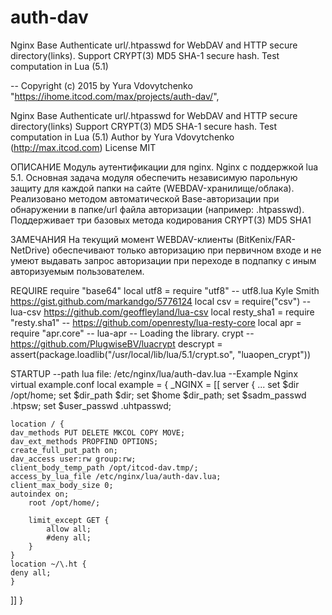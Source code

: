 # auth-dav
Nginx Base Authenticate url/.htpasswd for WebDAV and HTTP secure directory(links). Support CRYPT(3) MD5 SHA-1 secure hash. Test computation in Lua (5.1)

-- Copyright (c) 2015 by Yura Vdovytchenko
"https://ihome.itcod.com/max/projects/auth-dav/",

Nginx Base Authenticate url/.htpasswd for WebDAV and HTTP secure directory(links)
Support CRYPT(3) MD5 SHA-1 secure hash.
Test computation in Lua (5.1)
Author by Yura Vdovytchenko (http://max.itcod.com)
License MIT

ОПИСАНИЕ
Модуль аутентификации для nginx. Nginx с поддержкой lua 5.1. 
Основная задача модуля обеспечить независимую парольную защиту для каждой папки на сайте (WEBDAV-хранилище/облака).
Реализовано методом автоматической Base-авторизации при обнаружении в папке/url файла авторизации (например: .htpasswd).
Поддерживает три базовых метода кодирования CRYPT(3) MD5 SHA1

ЗАМЕЧАНИЯ
На текущий момент WEBDAV-клиенты (BitKenix/FAR-NetDrive) обеспечивают только авторизацию при первичном входе и не умеют выдавать запрос 
авторизации при переходе в подпапку с иным авторизуемым пользователем.

REQUIRE
require "base64"
local utf8 = require "utf8" -- utf8.lua Kyle Smith https://gist.github.com/markandgo/5776124
local csv = require("csv") -- lua-csv https://github.com/geoffleyland/lua-csv
local resty_sha1 = require "resty.sha1" -- https://github.com/openresty/lua-resty-core
local apr = require "apr.core" -- lua-apr
-- Loading the library. crypt -- https://github.com/PlugwiseBV/luacrypt
descrypt = assert(package.loadlib("/usr/local/lib/lua/5.1/crypt.so", "luaopen_crypt"))

STARTUP
--path lua file: /etc/nginx/lua/auth-dav.lua
--Example Nginx virtual example.conf
local example = {
  _NGINX = [[
    server {
    ...
    set $dir /opt/home;
    set $dir_path $dir;
    set $home $dir_path;
    set $sadm_passwd .htpsw;
    set $user_passwd .uhtpasswd;

    location / {
	dav_methods PUT DELETE MKCOL COPY MOVE;
	dav_ext_methods PROPFIND OPTIONS;
	create_full_put_path on;
	dav_access user:rw group:rw;
	client_body_temp_path /opt/itcod-dav.tmp/;
	access_by_lua_file /etc/nginx/lua/auth-dav.lua;
	client_max_body_size 0;
	autoindex on;
        root /opt/home/;

        limit_except GET {
    	    allow all;
    	    #deny all;
        }
    }
    location ~/\.ht {
	deny all;
    }
  ]]
}
